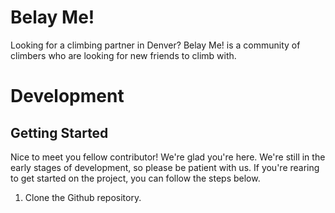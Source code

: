 # Belay Me!

Looking for a climbing partner in Denver? Belay Me! is a community of climbers who are looking for new friends to climb with.

# Development

## Getting Started
Nice to meet you fellow contributor! We're glad you're here. We're still in the early stages of development, so please be patient with us. If you're rearing to get started on the project, you can follow the steps below.

1. Clone the Github repository.
